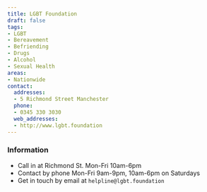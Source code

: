 ```yaml
---
title: LGBT Foundation
draft: false
tags:
- LGBT
- Bereavement
- Befriending
- Drugs
- Alcohol
- Sexual Health
areas:
- Nationwide
contact:
  addresses:
  - 5 Richmond Street Manchester
  phone:
  - 0345 330 3030
  web_addresses:
  - http://www.lgbt.foundation
---
```


### Information

* Call in at Richmond St. Mon-Fri 10am-6pm
* Contact by phone Mon-Fri 9am-9pm, 10am-6pm on Saturdays
* Get in touch by email at `helpline@lgbt.foundation`
